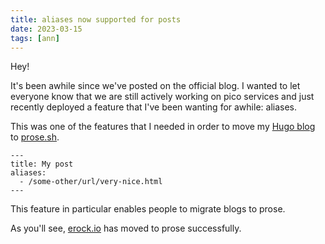 ```yaml
---
title: aliases now supported for posts
date: 2023-03-15
tags: [ann]
---
```


Hey!

It's been awhile since we've posted on the official blog. I wanted to let
everyone know that we are still actively working on pico services and just
recently deployed a feature that I've been wanting for awhile: aliases.

This was one of the features that I needed in order to move my
[Hugo blog](https://erock.io) to [prose.sh](https://prose.sh).

```
---
title: My post
aliases:
  - /some-other/url/very-nice.html
---
```

This feature in particular enables people to migrate blogs to prose.

As you'll see, [erock.io](https://erock.io) has moved to prose successfully.
